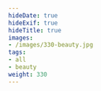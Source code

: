 ```yaml
---
hideDate: true
hideExif: true
hideTitle: true
images:
- /images/330-beauty.jpg
tags:
- all
- beauty
weight: 330
---
```

